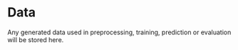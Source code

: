 # Data

Any generated data used in preprocessing, training, prediction or evaluation will be stored here.
